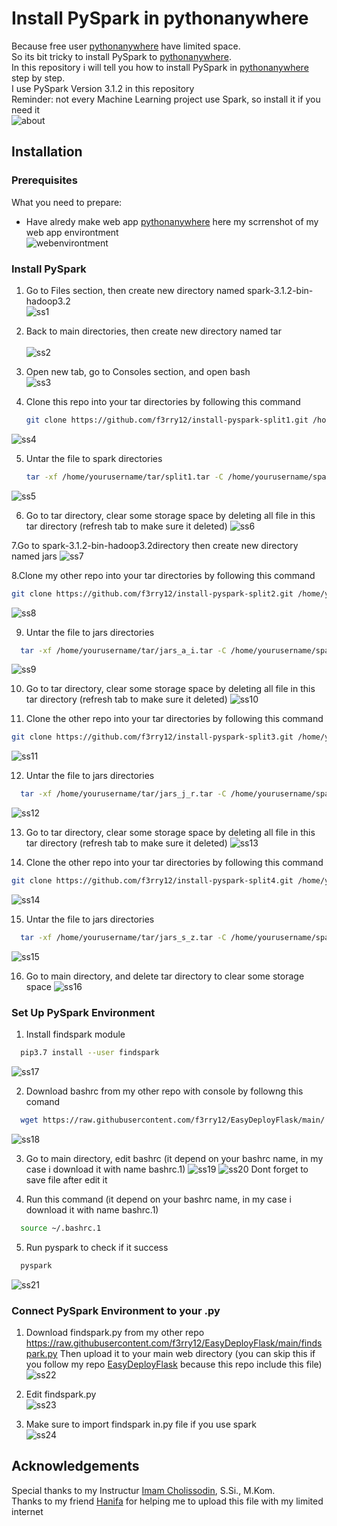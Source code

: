 # Install PySpark in pythonanywhere
Because free user [pythonanywhere](https://www.pythonanywhere.com) have limited space. <br>
So its bit tricky to install PySpark to [pythonanywhere](https://www.pythonanywhere.com). <br>
In this repository i will tell you how to install PySpark in [pythonanywhere](https://www.pythonanywhere.com) step by step. <br>
I use PySpark Version 3.1.2 in this repository <br>
Reminder: not every Machine Learning project use Spark, so install it if you need it <br>
![about](https://github.com/f3rry12/install-pyspark-split1/blob/main/readMeAsset/spark.jpg)
 
## Installation
### Prerequisites
What you need to prepare:
* Have alredy make web app [pythonanywhere](https://www.pythonanywhere.com)
here my scrrenshot of my web app environtment <br>
![webenvirontment](https://github.com/f3rry12/install-pyspark-split1/blob/main/readMeAsset/pre.jpg)
  
### Install PySpark
1. Go to Files section, then create new directory named spark-3.1.2-bin-hadoop3.2 <br>
![ss1](https://github.com/f3rry12/install-pyspark-split1/blob/main/readMeAsset/ss1.jpg)

2. Back to main directories, then create new directory named tar <br>  
![ss2](https://github.com/f3rry12/install-pyspark-split1/blob/main/readMeAsset/ss2.jpg)

3. Open new tab, go to Consoles section, and open bash <br>
![ss3](https://github.com/f3rry12/install-pyspark-split1/blob/main/readMeAsset/ss3.jpg)

4. Clone this repo into your tar directories by following this command
   ```sh
   git clone https://github.com/f3rry12/install-pyspark-split1.git /home/yourusername/tar/
   ```
![ss4](https://github.com/f3rry12/install-pyspark-split1/blob/main/readMeAsset/ss4.jpg)

5. Untar the file to spark directories
   ```sh
   tar -xf /home/yourusername/tar/split1.tar -C /home/yourusername/spark-3.1.2-bin-hadoop3.2
   ```
![ss5](https://github.com/f3rry12/install-pyspark-split1/blob/main/readMeAsset/ss5.jpg)

6. Go to tar directory, clear some storage space by deleting all file in this tar directory (refresh tab to make sure it deleted)
![ss6](https://github.com/f3rry12/install-pyspark-split1/blob/main/readMeAsset/ss6.jpg)

7.Go to spark-3.1.2-bin-hadoop3.2directory then create new directory named jars
![ss7](https://github.com/f3rry12/install-pyspark-split1/blob/main/readMeAsset/ss7.jpg)

8.Clone my other repo into your tar directories by following this command
   ```sh
   git clone https://github.com/f3rry12/install-pyspark-split2.git /home/yourusername/tar/
   ```
![ss8](https://github.com/f3rry12/install-pyspark-split1/blob/main/readMeAsset/ss8.jpg)

9. Untar the file to jars directories <br>
 ```sh
   tar -xf /home/yourusername/tar/jars_a_i.tar -C /home/yourusername/spark-3.1.2-bin-hadoop3.2/jars
   ```
![ss9](https://github.com/f3rry12/install-pyspark-split1/blob/main/readMeAsset/ss9.jpg)   

10. Go to tar directory, clear some storage space by deleting all file in this tar directory (refresh tab to make sure it deleted)
![ss10](https://github.com/f3rry12/install-pyspark-split1/blob/main/readMeAsset/ss10.jpg) 

11. Clone the other repo into your tar directories by following this command
   ```sh
   git clone https://github.com/f3rry12/install-pyspark-split3.git /home/yourusername/tar/
   ```
![ss11](https://github.com/f3rry12/install-pyspark-split1/blob/main/readMeAsset/ss11.jpg) 

12. Untar the file to jars directories <br>
 ```sh
   tar -xf /home/yourusername/tar/jars_j_r.tar -C /home/yourusername/spark-3.1.2-bin-hadoop3.2/jars
   ```
![ss12](https://github.com/f3rry12/install-pyspark-split1/blob/main/readMeAsset/ss12.jpg) 

13. Go to tar directory, clear some storage space by deleting all file in this tar directory (refresh tab to make sure it deleted)
![ss13](https://github.com/f3rry12/install-pyspark-split1/blob/main/readMeAsset/ss13.jpg) 

14. Clone the other repo into your tar directories by following this command
   ```sh
   git clone https://github.com/f3rry12/install-pyspark-split4.git /home/yourusername/tar/
   ```
![ss14](https://github.com/f3rry12/install-pyspark-split1/blob/main/readMeAsset/ss14.jpg) 

15. Untar the file to jars directories <br>
 ```sh
   tar -xf /home/yourusername/tar/jars_s_z.tar -C /home/yourusername/spark-3.1.2-bin-hadoop3.2/jars
   ```
![ss15](https://github.com/f3rry12/install-pyspark-split1/blob/main/readMeAsset/ss15.jpg) 

16. Go to main directory, and delete tar directory to clear some storage space
![ss16](https://github.com/f3rry12/install-pyspark-split1/blob/main/readMeAsset/ss16.jpg) 

### Set Up PySpark Environment
1. Install findspark module
 ```sh
   pip3.7 install --user findspark
   ```
![ss17](https://github.com/f3rry12/install-pyspark-split1/blob/main/readMeAsset/ss17.jpg) 

2. Download bashrc from my other repo with console by followng this comand
 ```sh
   wget https://raw.githubusercontent.com/f3rry12/EasyDeployFlask/main/.bashrc
   ```
![ss18](https://github.com/f3rry12/install-pyspark-split1/blob/main/readMeAsset/ss18.jpg) 

3. Go to main directory, edit bashrc (it depend on your bashrc name, in my case i download it with name bashrc.1)
![ss19](https://github.com/f3rry12/install-pyspark-split1/blob/main/readMeAsset/ss19.jpg) 
![ss20](https://github.com/f3rry12/install-pyspark-split1/blob/main/readMeAsset/ss20.jpg) 
Dont forget to save file after edit it

4. Run this command (it depend on your bashrc name, in my case i download it with name bashrc.1)
 ```sh
   source ~/.bashrc.1
   ```
5. Run pyspark to check if it success <br>
 ```sh
   pyspark
   ```
![ss21](https://github.com/f3rry12/install-pyspark-split1/blob/main/readMeAsset/ss21.jpg) 

### Connect PySpark Environment to your .py
1. Download findspark.py from my other repo https://raw.githubusercontent.com/f3rry12/EasyDeployFlask/main/findspark.py
   Then upload it to your main web directory
   (you can skip this if you follow my repo [EasyDeployFlask](https://github.com/f3rry12/EasyDeployFlask) because this repo include this file)
![ss22](https://github.com/f3rry12/install-pyspark-split1/blob/main/readMeAsset/ss22.jpg) 

2. Edit findspark.py <br>
![ss23](https://github.com/f3rry12/install-pyspark-split1/blob/main/readMeAsset/ss23.jpg) 

3. Make sure to import findspark in.py file if you use spark <br>
![ss24](https://github.com/f3rry12/install-pyspark-split1/blob/main/readMeAsset/ss24.jpg) 

## Acknowledgements
Special thanks to my Instructur [Imam Cholissodin](https://github.com/imamcs19), S.Si., M.Kom. <br>
Thanks to my friend [Hanifa](https://github.com/H4nifa) for helping me to upload this file with my limited internet <br>
